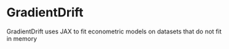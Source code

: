 # GradientDrift

GradientDrift uses JAX to fit econometric models on datasets that do not fit in memory
